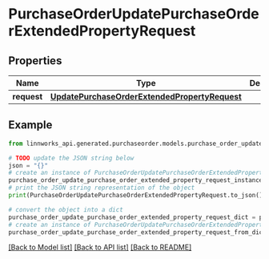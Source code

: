 # PurchaseOrderUpdatePurchaseOrderExtendedPropertyRequest


## Properties

Name | Type | Description | Notes
------------ | ------------- | ------------- | -------------
**request** | [**UpdatePurchaseOrderExtendedPropertyRequest**](UpdatePurchaseOrderExtendedPropertyRequest.md) |  | [optional] 

## Example

```python
from linnworks_api.generated.purchaseorder.models.purchase_order_update_purchase_order_extended_property_request import PurchaseOrderUpdatePurchaseOrderExtendedPropertyRequest

# TODO update the JSON string below
json = "{}"
# create an instance of PurchaseOrderUpdatePurchaseOrderExtendedPropertyRequest from a JSON string
purchase_order_update_purchase_order_extended_property_request_instance = PurchaseOrderUpdatePurchaseOrderExtendedPropertyRequest.from_json(json)
# print the JSON string representation of the object
print(PurchaseOrderUpdatePurchaseOrderExtendedPropertyRequest.to_json())

# convert the object into a dict
purchase_order_update_purchase_order_extended_property_request_dict = purchase_order_update_purchase_order_extended_property_request_instance.to_dict()
# create an instance of PurchaseOrderUpdatePurchaseOrderExtendedPropertyRequest from a dict
purchase_order_update_purchase_order_extended_property_request_from_dict = PurchaseOrderUpdatePurchaseOrderExtendedPropertyRequest.from_dict(purchase_order_update_purchase_order_extended_property_request_dict)
```
[[Back to Model list]](../README.md#documentation-for-models) [[Back to API list]](../README.md#documentation-for-api-endpoints) [[Back to README]](../README.md)



